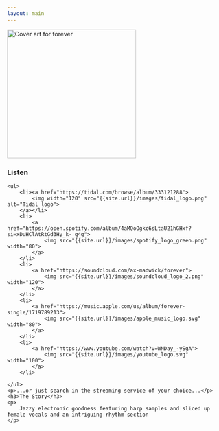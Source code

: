 ```yaml
---
layout: main
---
```


<div class="track__art">
<img src="{{site.url}}/images/forever@600x600.jpg" alt="Cover art for forever" width="300">
</div>
<div class="track__links">
	<h3>Listen</h3>

	<ul>
		<li><a href="https://tidal.com/browse/album/333121288">
			<img width="120" src="{{site.url}}/images/tidal_logo.png" alt="Tidal logo">
		</a></li>
		<li>
			<a href="https://open.spotify.com/album/4aMQoOgkc6sLtaU21hGHxf?si=xDuHClAtRtGd3Hy_k-_g4g">
				<img src="{{site.url}}/images/spotify_logo_green.png" width="80">
			</a>
		</li>
		<li>
			<a href="https://soundcloud.com/ax-madwick/forever">
				<img src="{{site.url}}/images/soundcloud_logo_2.png" width="120">
			</a>
		</li>
		<li>
			<a href="https://music.apple.com/us/album/forever-single/1719789213">
				<img src="{{site.url}}/images/apple_music_logo.svg" width="80">
			</a>
		</li>
		<li>
			<a href="https://www.youtube.com/watch?v=WNDay_-ySgA">
				<img src="{{site.url}}/images/youtube_logo.svg" width="100">
			</a>
		</li>

	</ul>
	<p>...or just search in the streaming service of your choice...</p>
	<h3>The Story</h3>
	<p>
		Jazzy electronic goodness featuring harp samples and sliced up female vocals and an intriguing rhythm section
	</p>
</div>